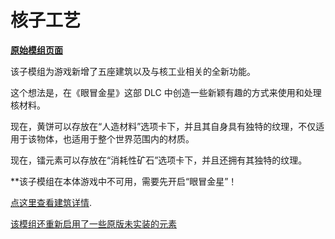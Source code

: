# 核子工艺

[**原始模组页面**](https://steamcommunity.com/sharedfiles/filedetails/?id=2614715953)

该子模组为游戏新增了五座建筑以及与核工业相关的全新功能。

这个想法是，在《眼冒金星》这部 DLC 中创造一些新颖有趣的方式来使用和处理核材料。

现在，黄饼可以存放在“人造材料”选项卡下，并且其自身具有独特的纹理，不仅适用于该物体，也适用于整个世界范围内的材质。

现在，镭元素可以存放在“消耗性矿石”选项卡下，并且还拥有其独特的纹理。

\*\*该子模组在本体游戏中不可用，需要先开启“眼冒金星”！

[点这里查看建筑详情](./Buildings.md).

[该模组还重新启用了一些原版未实装的元素](./elements)
